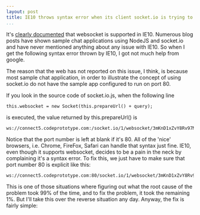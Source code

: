 ```yaml
---
layout: post
title: IE10 throws syntax error when its client socket.io is trying to connect to a NodeJS server
...
```


It's [clearly documented][1] that websocket is supported in IE10. Numerous blog
posts have shown sample chat applications using NodeJS and socket.io and have
never mentioned anything about any issue with IE10. So when I get the following
syntax error thrown by IE10, I got not much help from google.

[1]: <http://caniuse.com/#search=websocket>

The reason that the web has not reported on this issue, I think, is because most
sample chat application, in order to illustrate the concept of using socket.io
do not have the sample app configured to run on port 80.

If you look in the source code of socket.io.js, when the following line

~~~~~~~~~~~~~~~~~~~~~~~~~~~~~~~~~~~~~~~~~~~~~~~~~~~~~~~~~~~~~~~~~~~~~~~~~~~~~~~~
this.websocket = new Socket(this.prepareUrl() + query);
~~~~~~~~~~~~~~~~~~~~~~~~~~~~~~~~~~~~~~~~~~~~~~~~~~~~~~~~~~~~~~~~~~~~~~~~~~~~~~~~

is executed, the value returned by this.prepareUrl() is

~~~~~~~~~~~~~~~~~~~~~~~~~~~~~~~~~~~~~~~~~~~~~~~~~~~~~~~~~~~~~~~~~~~~~~~~~~~~~~~~
ws://connect5.codeprototype.com:/socket.io/1/websocket/3mKnD1xZvY8Rv97Mf_8S
~~~~~~~~~~~~~~~~~~~~~~~~~~~~~~~~~~~~~~~~~~~~~~~~~~~~~~~~~~~~~~~~~~~~~~~~~~~~~~~~

Notice that the port number is left at blank if it's 80. All of the 'nice'
browsers, i.e. Chrome, FireFox, Safari can handle that syntax just fine. IE10,
even though it supports websocket, decides to be a pain in the neck by
complaining it's a syntax error. To fix this, we just have to make sure that
port number 80 is explicit like this:

~~~~~~~~~~~~~~~~~~~~~~~~~~~~~~~~~~~~~~~~~~~~~~~~~~~~~~~~~~~~~~~~~~~~~~~~~~~~~~~~
ws://connect5.codeprototype.com:80/socket.io/1/websocket/3mKnD1xZvY8Rv97Mf_8S
~~~~~~~~~~~~~~~~~~~~~~~~~~~~~~~~~~~~~~~~~~~~~~~~~~~~~~~~~~~~~~~~~~~~~~~~~~~~~~~~

This is one of those situations where figuring out what the root cause of the
problem took 99% of the time, and to fix the problem, it took the remaining 1%.
But I'll take this over the reverse situation any day. Anyway, the fix is fairly
simple:

<script src="https://gist.github.com/pragmaticlogic/9182946.js"></script>
